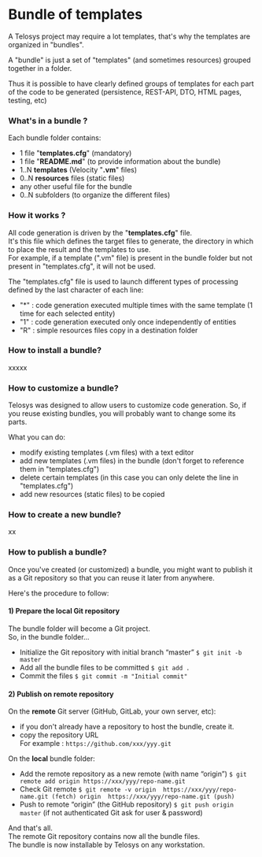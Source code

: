 # Bundle of templates

A Telosys project may require a lot templates, that's why the templates are organized in "bundles".

A "bundle" is just a set of "templates" \(and sometimes resources\) grouped together in a folder.

Thus it is possible to have clearly defined groups of templates for each part of the code to be generated \(persistence, REST-API, DTO, HTML pages, testing, etc\)

### What's in a bundle ?

Each bundle folder contains:

* 1 file "**templates.cfg**" \(mandatory\)
* 1 file "**README.md**" \(to provide information about the bundle\)
* 1..N **templates** \(Velocity "**.vm**" files\)
* 0..N **resources** files \(static files\)
* any other useful file for the bundle
* 0..N subfolders \(to organize the different files\)

### How it works ?

All code generation is driven by the "**templates.cfg**" file.  
It's this file which defines the target files to generate, the directory in which to place the result and the templates to use.  
For example, if a template \(".vm" file\) is present in the bundle folder but not present in "templates.cfg", it will not be used.

The "templates.cfg" file is used to launch different types of processing defined by the last character of each line:

* "\*" : code generation executed multiple times with the same template \(1 time for each selected entity\)
* "1" : code generation executed only once independently of entities 
* "R" : simple resources files copy in a destination folder 

### How to install a bundle?

xxxxx

### How to customize a bundle?

Telosys was designed to allow users to customize code generation. So, if you reuse existing bundles, you will probably want to change some its parts.

What you can do:

* modify existing templates \(.vm files\) with a text editor
* add new templates \(.vm files\) in the bundle \(don't forget to reference them in "templates.cfg"\)
* delete certain templates \(in this case you can only delete the line in "templates.cfg"\)
* add new resources \(static files\) to be copied 

### How to create a new bundle?

xx

### How to publish a bundle?

Once you've created \(or customized\) a bundle, you might want to publish it as a Git repository so that you can reuse it later from anywhere.

Here's the procedure to follow:

#### 1\) Prepare the local Git repository 

The bundle folder will become a Git project.  
So, in the bundle folder... 

* Initialize the Git repository with initial branch “master”  `$ git init -b master`
* Add all the bundle files to be committed  `$ git add .`
* Commit the files  `$ git commit -m "Initial commit"`

#### 2\) Publish on remote repository 

On the **remote** Git server \(GitHub, GitLab, your own server, etc\):  
- if you don't already have a repository to host the bundle, create it.  
- copy the repository URL  
For example :  `https://github.com/xxx/yyy.git`

On the **local** bundle folder:

* Add the remote repository as a new remote \(with name “origin”\) `$ git remote add origin https://xxx/yyy/repo-name.git`
* Check Git remote `$ git remote -v origin  https://xxx/yyy/repo-name.git (fetch) origin  https://xxx/yyy/repo-name.git (push)`
* Push to remote “origin” \(the GitHub repository\)  `$ git push origin master` \(if not authenticated Git ask for user & password\)

And that's all.   
The remote Git repository contains now all the bundle files.   
The bundle is now installable by Telosys on any workstation.

